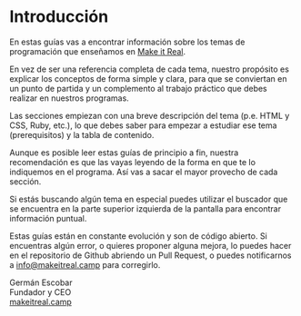 # Introducción

En estas guías vas a encontrar información sobre los temas de programación que enseñamos en [Make it Real](https://makeitreal.camp/).

En vez de ser una referencia completa de cada tema, nuestro propósito es explicar los conceptos de forma simple y clara, para que se conviertan en un punto de partida y un complemento al trabajo práctico que debes realizar en nuestros programas.

Las secciones empiezan con una breve descripción del tema \(p.e. HTML y CSS, Ruby, etc.\), lo que debes saber para empezar a estudiar ese tema \(prerequisitos\) y la tabla de contenido.

Aunque es posible leer estas guías de principio a fin, nuestra recomendación es que las vayas leyendo de la forma en que te lo indiquemos en el programa. Así vas a sacar el mayor provecho de cada sección.

Si estás buscando algún tema en especial puedes utilizar el buscador que se encuentra en la parte superior izquierda de la pantalla para encontrar información puntual.

Estas guías están en constante evolución y son de código abierto. Si encuentras algún error, o quieres proponer alguna mejora, lo puedes hacer en el repositorio de Github abriendo un Pull Request, o puedes notificarnos a info@makeitreal.camp para corregirlo.

Germán Escobar  
 Fundador y CEO  
 [makeitreal.camp](https://makeitreal.camp/)

